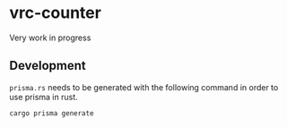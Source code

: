 # vrc-counter

Very work in progress

## Development

`prisma.rs` needs to be generated with the following command in order to use prisma in rust.

```sh
cargo prisma generate
```

